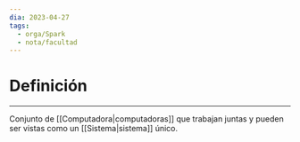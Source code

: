 ```yaml
---
dia: 2023-04-27
tags:
  - orga/Spark
  - nota/facultad
---
```

# Definición
---
Conjunto de [[Computadora|computadoras]] que trabajan juntas y pueden ser vistas como un [[Sistema|sistema]] único.